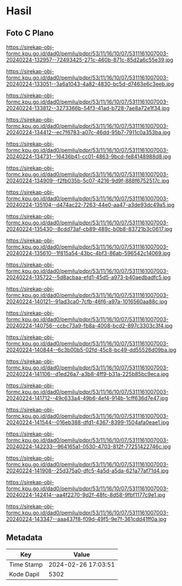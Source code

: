 # Hasil

## Foto C Plano

https://sirekap-obj-formc.kpu.go.id/dad0/pemilu/pdpr/53/11/16/10/07/5311161007003-20240224-132957--72493425-271c-460b-871c-85d2a6c55e39.jpg

https://sirekap-obj-formc.kpu.go.id/dad0/pemilu/pdpr/53/11/16/10/07/5311161007003-20240224-133051--3a6a1043-4a82-4830-bc5d-d7463e6c3eeb.jpg

https://sirekap-obj-formc.kpu.go.id/dad0/pemilu/pdpr/53/11/16/10/07/5311161007003-20240224-133812--3273366b-54f3-41ad-b728-7ae8a72e1f34.jpg

https://sirekap-obj-formc.kpu.go.id/dad0/pemilu/pdpr/53/11/16/10/07/5311161007003-20240224-134412--ec7f6783-a07c-46dd-95b7-7911c0a353ba.jpg

https://sirekap-obj-formc.kpu.go.id/dad0/pemilu/pdpr/53/11/16/10/07/5311161007003-20240224-134731--16436b41-cc01-4863-9bcd-fe84148988d8.jpg

https://sirekap-obj-formc.kpu.go.id/dad0/pemilu/pdpr/53/11/16/10/07/5311161007003-20240224-134909--f2fb035b-5c07-4216-9d9f-888f6752517c.jpg

https://sirekap-obj-formc.kpu.go.id/dad0/pemilu/pdpr/53/11/16/10/07/5311161007003-20240224-135104--d474ac22-7263-44e0-aa47-a3de93dc49a5.jpg

https://sirekap-obj-formc.kpu.go.id/dad0/pemilu/pdpr/53/11/16/10/07/5311161007003-20240224-135430--8cdd73af-cb89-489c-b0b8-83721b3c0617.jpg

https://sirekap-obj-formc.kpu.go.id/dad0/pemilu/pdpr/53/11/16/10/07/5311161007003-20240224-135610--1f815a54-43bc-4bf3-86ab-596542c14069.jpg

https://sirekap-obj-formc.kpu.go.id/dad0/pemilu/pdpr/53/11/16/10/07/5311161007003-20240224-135722--5d8acbaa-efd1-45d5-a973-b40aedbadfc5.jpg

https://sirekap-obj-formc.kpu.go.id/dad0/pemilu/pdpr/53/11/16/10/07/5311161007003-20240224-140121--91ad3ca0-7cfb-46f6-a97a-1016560aa88c.jpg

https://sirekap-obj-formc.kpu.go.id/dad0/pemilu/pdpr/53/11/16/10/07/5311161007003-20240224-140756--ccbc73a9-fb8a-4008-bcd2-897c3303c3f4.jpg

https://sirekap-obj-formc.kpu.go.id/dad0/pemilu/pdpr/53/11/16/10/07/5311161007003-20240224-140844--6c3b00b5-02fd-45c8-bc49-dd55526d09ba.jpg

https://sirekap-obj-formc.kpu.go.id/dad0/pemilu/pdpr/53/11/16/10/07/5311161007003-20240224-141106--d1ed26a7-a3b8-4ff9-b31a-225b85bc9eca.jpg

https://sirekap-obj-formc.kpu.go.id/dad0/pemilu/pdpr/53/11/16/10/07/5311161007003-20240224-141712--49c633a4-49b6-4ef4-914b-1cff636d7e47.jpg

https://sirekap-obj-formc.kpu.go.id/dad0/pemilu/pdpr/53/11/16/10/07/5311161007003-20240224-141544--016eb388-dfd1-4367-8399-1504afa0eae1.jpg

https://sirekap-obj-formc.kpu.go.id/dad0/pemilu/pdpr/53/11/16/10/07/5311161007003-20240224-142233--964165a1-0530-4703-812f-77251422746c.jpg

https://sirekap-obj-formc.kpu.go.id/dad0/pemilu/pdpr/53/11/16/10/07/5311161007003-20240224-141908--25d375a0-dfc5-4a5d-a5da-621a77af71d4.jpg

https://sirekap-obj-formc.kpu.go.id/dad0/pemilu/pdpr/53/11/16/10/07/5311161007003-20240224-142414--aa4f2270-9d2f-48fc-8d58-9fbf1177c9e1.jpg

https://sirekap-obj-formc.kpu.go.id/dad0/pemilu/pdpr/53/11/16/10/07/5311161007003-20240224-143347--aaa437f8-f09d-49f5-9e7f-361cdd41ff0a.jpg


## Metadata

| Key        | Value               |
| ---------- | ------------------- |
| Time Stamp | 2024-02-26 17:03:51 |
| Kode Dapil | 5302                |



